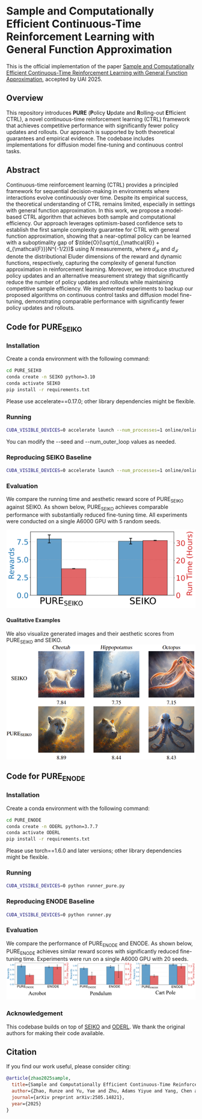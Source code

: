 <!-- <div align="center"> -->

<!-- TITLE -->
# **Sample and Computationally Efficient Continuous-Time Reinforcement Learning with General Function Approximation**  

This is the official implementation of the paper [Sample and Computationally Efficient Continuous-Time Reinforcement Learning with General Function Approximation](https://arxiv.org/abs/2505.14821), accepted by UAI 2025.

## Overview

This repository introduces **PURE** (**P**olicy **U**pdate and **R**olling-out **E**fficient CTRL), a novel continuous-time reinforcement learning (CTRL) framework that achieves competitive performance with significantly fewer policy updates and rollouts. Our approach is supported by both theoretical guarantees and empirical evidence. The codebase includes implementations for diffusion model fine-tuning and continuous control tasks.

## Abstract

Continuous-time reinforcement learning (CTRL) provides a principled framework for sequential decision-making in environments where interactions evolve continuously over time. Despite its empirical success, the theoretical understanding of CTRL remains limited, especially in settings with general function approximation. In this work, we propose a model-based CTRL algorithm that achieves both sample and computational efficiency. Our approach leverages optimism-based confidence sets to establish the first sample complexity guarantee for CTRL with general function approximation, showing that a near-optimal policy can be learned with a suboptimality gap of $\tilde{O}(\sqrt{d_{\mathcal{R}} + d_{\mathcal{F}}}N^{-1/2})$ using $N$ measurements, where $d_{\mathcal{R}}$ and $d_{\mathcal{F}}$ denote the distributional Eluder dimensions of the reward and dynamic functions, respectively, capturing the complexity of general function approximation in reinforcement learning. Moreover, we introduce structured policy updates and an alternative measurement strategy that significantly reduce the number of policy updates and rollouts while maintaining competitive sample efficiency. We implemented experiments to backup our proposed algorithms  on continuous control tasks and diffusion model fine-tuning, demonstrating comparable performance with significantly fewer policy updates and rollouts.

## Code for $\text{PURE}_\text{SEIKO}$

### Installation

Create a conda environment with the following command:

```bash
cd PURE_SEIKO
conda create -n SEIKO python=3.10
conda activate SEIKO
pip install -r requirements.txt
```
Please use accelerate==0.17.0; other library dependencies might be flexible.

### Running
```bash
CUDA_VISIBLE_DEVICES=0 accelerate launch --num_processes=1 online/online_main_pure.py --config config/UCB.py:aesthetic --seed=31 --num_outer_loop=4
```
You can modify the --seed and --num_outer_loop values as needed.

### Reproducing $\text{SEIKO}$ Baseline

```bash
CUDA_VISIBLE_DEVICES=0 accelerate launch --num_processes=1 online/online_main.py --config config/UCB.py:aesthetic
```

### Evaluation

<!-- We compare the running time and aesthetic reward score of $\text{PURE}_{\text{SEIKO}}$ against $\text{SEIKO}$. As shown below, $\text{PURE}_{\text{SEIKO}}$ achieves comparable performance with substantially reduced fine-tuning time. All experiments were conducted on a single A6000 GPU with 5 random seeds. -->

We compare the running time and aesthetic reward score of PURE<sub>SEIKO</sub> against SEIKO. As shown below, PURE<sub>SEIKO</sub> achieves comparable performance with substantially reduced fine-tuning time. All experiments were conducted on a single A6000 GPU with 5 random seeds.

![PURE_SEIKO](PURE_SEIKO/assets/seiko.png)

#### Qualitative Examples

<!-- We also visualize generated images and their aesthetic scores from $\text{PURE}_{\text{SEIKO}}$ and $\text{SEIKO}$. -->
We also visualize generated images and their aesthetic scores from PURE<sub>SEIKO</sub> and SEIKO.
![Qualitative Comparison](PURE_SEIKO/assets/qualitative_comparison.png)

## Code for $\text{PURE}_\text{ENODE}$

### Installation

Create a conda environment with the following command:

```bash
cd PURE_ENODE
conda create -n ODERL python=3.7.7
conda activate ODERL
pip install -r requirements.txt
```
Please use torch==1.6.0 and later versions; other library dependencies might be flexible.

### Running
```bash
CUDA_VISIBLE_DEVICES=0 python runner_pure.py
```

### Reproducing $\text{ENODE}$ Baseline

```bash
CUDA_VISIBLE_DEVICES=0 python runner.py
```

### Evaluation

<!-- We compare the performance of $\text{PURE}_{\text{ENODE}}$ and $\text{ENODE}$. As shown below, $\text{PURE}_\text{ENODE}$ achieves similar reward scores with significantly reduced fine-tuning time. Experiments were run on a single A6000 GPU with 20 seeds. -->
We compare the performance of PURE<sub>ENODE</sub> and ENODE. As shown below, PURE<sub>ENODE</sub> achieves similar reward scores with significantly reduced fine-tuning time. Experiments were run on a single A6000 GPU with 20 seeds.
![PURE_ENODE](PURE_ENODE/assets/enode.png)


### Acknowledgement

This codebase builds on top of [SEIKO](https://github.com/zhaoyl18/SEIKO) and [ODERL](https://github.com/cagatayyildiz/oderl).  We thank the original authors for making their code available.

## Citation

If you find our work useful, please consider citing:

```bibtex
@article{zhao2025sample,
  title={Sample and Computationally Efficient Continuous-Time Reinforcement Learning with General Function Approximation},
  author={Zhao, Runze and Yu, Yue and Zhu, Adams Yiyue and Yang, Chen and Zhou, Dongruo},
  journal={arXiv preprint arXiv:2505.14821},
  year={2025}
}
```
